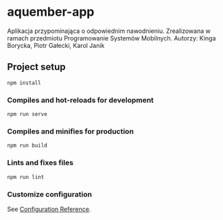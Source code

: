 # aquember-app
Aplikacja przypominająca o odpowiednim nawodnieniu. Zrealizowana w ramach przedmiotu Programowanie Systemów Mobilnych.
Autorzy: Kinga Borycka, Piotr Gałecki, Karol Janik


## Project setup
```
npm install
```

### Compiles and hot-reloads for development
```
npm run serve
```

### Compiles and minifies for production
```
npm run build
```

### Lints and fixes files
```
npm run lint
```

### Customize configuration
See [Configuration Reference](https://cli.vuejs.org/config/).
